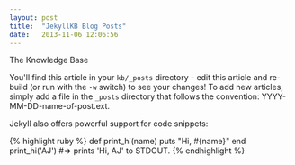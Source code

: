 ```yaml
---
layout: post
title:  "JekyllKB Blog Posts"
date:   2013-11-06 12:06:56
---
```


The Knowledge Base

You'll find this article in your `kb/_posts` directory - edit this article and re-build (or run with the `-w` switch) to see your changes!
To add new articles, simply add a file in the `_posts` directory that follows the convention: YYYY-MM-DD-name-of-post.ext.

Jekyll also offers powerful support for code snippets:

{% highlight ruby %}
def print_hi(name)
  puts "Hi, #{name}"
end
print_hi('AJ')
#=> prints 'Hi, AJ' to STDOUT.
{% endhighlight %}
